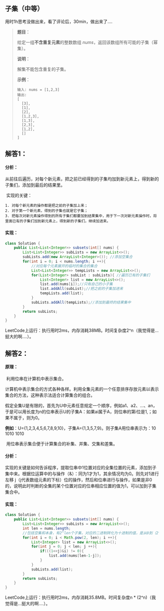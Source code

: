 ## 子集（中等）

用时1h思考没做出来，看了评论后，30min，做出来了....

> **题目**：
>
> 给定一组**不含重复元素**的整数数组 *nums*，返回该数组所有可能的子集（幂集）。
>
> **说明**：
>
> 解集不能包含重复的子集。
>
> **示例**：
>
> ```
> 输入: nums = [1,2,3]
> 输出:
> [
>   [3],
>   [1],
>   [2],
>   [1,2,3],
>   [1,3],
>   [2,3],
>   [1,2],
>   []
> ]
> ```

## 解答1：

#### 分析：

​	从前往后遍历，对每个新元素，把之前已经得到的子集均加到新元素上，得到新的子集们，添加到最后的结果里。

​	实现的关键：

 	1. 对每个新元素的操作都是把之前的子集加上来；
 	2. 对于第一个新元素，得到的子集也就是它子集；
 	3. 把每次对新元素操作得到的所有子集们都要加到结果集中，用于下一次对新元素操作时，将里面已有的子集们加到新元素上，得到新的子集们，继续加进来。

#### 实现：

```java
class Solution {
    public List<List<Integer>> subsets(int[] nums) {
        List<List<Integer>> subLists = new ArrayList<>();
        subLists.add(new ArrayList<Integer>()); //添加空集合
        for(int i = 0; i < nums.length; i ++){
            //对应每个元素展开的临时的集合的集合
            List<List<Integer>> tempLists = new ArrayList<>(); 
            for(List<Integer> subList : subLists){ //遍历已有的子集们
                List<Integer> list = new ArrayList<>();
                list.add(nums[i]);//只有自己的小子集
                list.addAll(subList);//把之前的子集加进来
                tempLists.add(list);
            }
            subLists.addAll(tempLists);//添加到最终的结果集中
        }
        return subLists;
    }
}
```

LeetCode上运行：执行用时2ms，内存消耗38MB。时间复杂度2^n（我觉得是...挺大的啊....）。

## 解答2：

#### **原理：**

​	利用位串在计算机中表示集合。

​	计算机中表示集合的方式各种各样。利用全集元素的一个任意排序存放元素以表示集合的方法，这种表示法适合计算集合的组合。

​	假定全集U是有限的，首先为U中元素任意规定一个顺序，例如a1、a2、...、an，于是可以用长度为n的位串表示U的子集A：如果ai属于A，则位串的第i位是1,；如果不属于，则为0。

​	**例如**：U={1,2,3,4,5,6,7,8,9,10}，子集A={1,3,5,7,9}。则子集A用位串表示为：10 1010 1010

​	用位串表示集合便于计算集合的补集、并集、交集和差集。

#### 分析：

​	实现的关键是如何告诉程序，提取位串中1位置对应的全集位置的元素，添加到子集中来。根据位运算中的与操作（&）：同为1才为1，其余情况均为0。则先对1进行左移 j（j代表数组元素的下标）位的操作，然后和位串进行与操作，如果是非0的，说明此时判断的全集的某个位置对应的位串相应位置的值为1，可以加到子集集合中。

#### 实现：

```java
class Solution {
    public List<List<Integer>> subsets(int[] nums) {
        List<List<Integer>> subLists = new ArrayList<>();
        int len = nums.length;
        //包括空集和本身，有2^len个子集，对应的二进制转化为十进制的值，是从0到（2^len - 1）
        for(int i = 0; i < Math.pow(2, len); i ++){
            List<Integer> list = new ArrayList<>();
            for(int j = 0; j < len; j ++){
                if(((1<<j)&i) != 0){
                    list.add(nums[len-1-j]);
                }
            }
            subLists.add(list);
        }
        return subLists;
    }
}
```

LeetCode上运行：执行用时2ms，内存消耗35.8MB。时间复杂度n * (2^n)（我觉得是...挺大的啊....）。